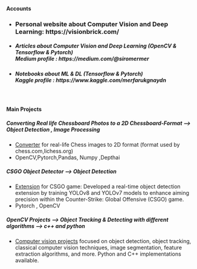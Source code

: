 
#### Accounts

- <h3> Personal website about Computer Vision and Deep Learning: https://visionbrick.com/ </h3>

- <h5> Articles about Computer Vision and Deep Learning (OpenCV & Tensorflow & Pytorch) <br> Medium profile : https://medium.com/@siromermer</h5>

- <h5> Notebooks about ML & DL (Tensorflow & Pytorch)<br> Kaggle profile : https://www.kaggle.com/merfarukgnaydn</h5>
<br>

#### Main Projects <br>

#####  Converting Real life Chessboard Photos to a 2D Chessboard-Format --> Object Detection , Image Processing 
- <a href="https://github.com/siromermer/Dynamic-Chess-Board-Piece-Extraction">Converter</a> for real-life Chess images to 2D format  (format used by chess.com,lichess.org)  <BR>
- OpenCV,Pytorch,Pandas, Numpy ,Depthai <br>

#####  CSGO Object Detector --> Object Detection 
- <a href="https://github.com/siromermer/CS2-CSGO-Yolov8-Yolov7-ObjectDetection">Extension</a> for CSGO game: Developed a real-time object detection extension by training YOLOv8 and YOLOv7 models to enhance
aiming precision within the Counter-Strike: Global Offensive (CSGO) game.<br>
- Pytorch , OpenCV<br>
 
#####  OpenCV Projects --> Object Tracking & Detecting with different algorithms --> c++ and python
- <a href="https://github.com/siromermer/OpenCV-Projects-cpp-python"> Computer vision projects</a> focused on object detection, object tracking, classical computer vision techniques, image segmentation, feature extraction algorithms, and more. Python and C++ implementations available.

